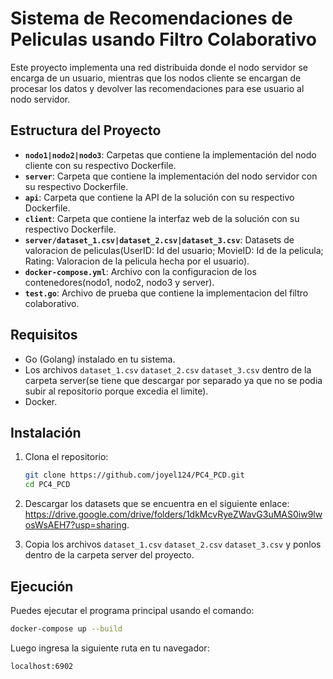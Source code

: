 # Sistema de Recomendaciones de Peliculas usando Filtro Colaborativo

Este proyecto implementa una red distribuida donde el nodo servidor se encarga de un usuario, mientras que los nodos cliente se encargan de procesar los datos y devolver las recomendaciones para ese usuario al nodo servidor.

## Estructura del Proyecto

- **`nodo1|nodo2|nodo3`**: Carpetas que contiene la implementación del nodo cliente con su respectivo Dockerfile.
- **`server`**: Carpeta que contiene la implementación del nodo servidor con su respectivo Dockerfile.
- **`api`**: Carpeta que contiene la API de la solución con su respectivo Dockerfile.
- **`client`**: Carpeta que contiene la interfaz web de la solución con su respectivo Dockerfile.
- **`server/dataset_1.csv|dataset_2.csv|dataset_3.csv`**: Datasets de valoracion de peliculas(UserID: Id del usuario; MovieID: Id de la pelicula; Rating: Valoracion de la pelicula hecha por el usuario).
- **`docker-compose.yml`**: Archivo con la configuracion de los contenedores(nodo1, nodo2, nodo3 y server).
- **`test.go`**: Archivo de prueba que contiene la implementacion del filtro colaborativo.

## Requisitos

- Go (Golang) instalado en tu sistema.
- Los archivos `dataset_1.csv` `dataset_2.csv` `dataset_3.csv` dentro de la carpeta server(se tiene que descargar por separado ya que no se podia subir al repositorio porque excedia el limite).
- Docker.

## Instalación

1. Clona el repositorio:
    ```bash
    git clone https://github.com/joyel124/PC4_PCD.git
    cd PC4_PCD
    ```
2. Descargar los datasets que se encuentra en el siguiente enlace: https://drive.google.com/drive/folders/1dkMcvRyeZWavG3uMAS0iw9lwosWsAEH7?usp=sharing.

3. Copia los archivos `dataset_1.csv` `dataset_2.csv` `dataset_3.csv` y ponlos dentro de la carpeta server del proyecto.
   
## Ejecución

Puedes ejecutar el programa principal usando el comando:

```bash
docker-compose up --build
```

Luego ingresa la siguiente ruta en tu navegador:
```bash
localhost:6902
``` 
